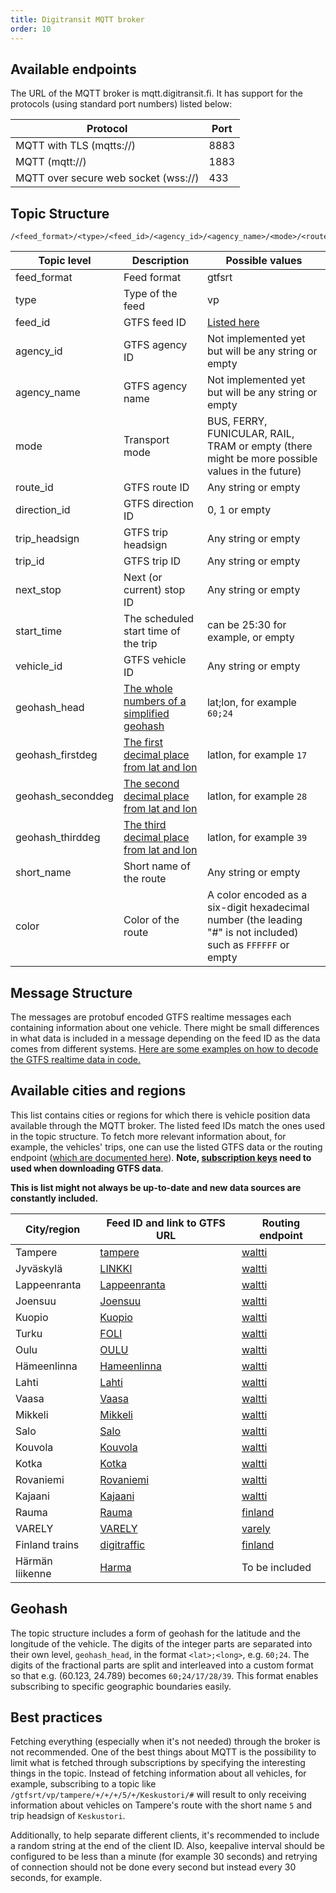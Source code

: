 ```yaml
---
title: Digitransit MQTT broker
order: 10
---
```


## Available endpoints

The URL of the MQTT broker is mqtt.digitransit.fi. It has support for the protocols (using standard port numbers) listed below:

| Protocol                             | Port |
|--------------------------------------|------|
| MQTT with TLS (mqtts://)             | 8883 |
| MQTT       (mqtt://)                 | 1883 |
| MQTT over secure web socket (wss://) | 433  |

## Topic Structure

```
/<feed_format>/<type>/<feed_id>/<agency_id>/<agency_name>/<mode>/<route_id>/<direction_id>/<trip_headsign>/<trip_id>/<next_stop>/<start_time>/<vehicle_id>/<geohash_head>/<geohash_firstdeg>/<geohash_seconddeg>/<geohash_thirddeg>/<short_name>/<color>/
```

| Topic level       | Description                                           | Possible values |
|-------------------|-------------------------------------------------------|-----------------|
| feed_format       | Feed format                                           | gtfsrt |
| type              | Type of the feed                                      | vp |
| feed_id           | GTFS feed ID                                          | [Listed here](#available-cities-and-regions) |
| agency_id         | GTFS agency ID                                        | Not implemented yet but will be any string or empty |
| agency_name       | GTFS agency name                                      | Not implemented yet but will be any string or empty |
| mode              | Transport mode                                        | BUS, FERRY, FUNICULAR, RAIL, TRAM or empty (there might be more possible values in the future) |
| route_id          | GTFS route ID                                         | Any string or empty |
| direction_id      | GTFS direction ID                                     | 0, 1 or empty |
| trip_headsign     | GTFS trip headsign                                    | Any string or empty |
| trip_id           | GTFS trip ID                                          | Any string or empty |
| next_stop         | Next (or current) stop ID                             | Any string or empty |
| start_time        | The scheduled start time of the trip                  | can be 25:30 for example, or empty |
| vehicle_id        | GTFS vehicle ID                                       | Any string or empty |
| geohash_head      | [The whole numbers of a simplified geohash](#geohash) | lat;lon, for example `60;24` |
| geohash_firstdeg  | [The first decimal place from lat and lon](#geohash)  | latlon, for example `17` |
| geohash_seconddeg | [The second decimal place from lat and lon](#geohash) | latlon, for example `28` |
| geohash_thirddeg  | [The third decimal place from lat and lon](#geohash)  | latlon, for example `39` |
| short_name        | Short name of the route                               | Any string or empty |
| color             | Color of the route                                    | A color encoded as a six-digit hexadecimal number (the leading "#" is not included) such as `FFFFFF` or empty |

## Message Structure

The messages are protobuf encoded GTFS realtime messages each containing information about one vehicle. There might be small differences in what data is included in a message depending on the feed ID as the data comes from different systems. [Here are some examples on how to decode the GTFS realtime data in code.](https://developers.google.com/transit/gtfs-realtime/examples/code-samples)

## Available cities and regions

This list contains cities or regions for which there is vehicle position data available through the MQTT broker. The listed feed IDs match the ones used in the topic structure. To fetch more relevant information about, for example, the vehicles' trips, one can use the listed GTFS data or the routing endpoint ([which are documented here](../../../1-routing-api/)). <b>Note, [subscription keys](../../../../api-registration/) need to used when downloading GTFS data</b>.

<b>This is list might not always be up-to-date and new data sources are constantly included.</b>

| City/region  | Feed ID and link to GTFS URL | Routing endpoint |
|---|---|----|
| Tampere        | [tampere](https://api.digitransit.fi/routing-data/v3/waltti/tampere-gtfs.zip)           | [waltti](https://api.digitransit.fi/routing/v2/routers/waltti/index/graphql)
| Jyväskylä      | [LINKKI](https://api.digitransit.fi/routing-data/v3/waltti/LINKKI-gtfs.zip)             | [waltti](https://api.digitransit.fi/routing/v2/routers/waltti/index/graphql)
| Lappeenranta   | [Lappeenranta](https://api.digitransit.fi/routing-data/v3/waltti/Lappeenranta-gtfs.zip) | [waltti](https://api.digitransit.fi/routing/v2/routers/waltti/index/graphql)
| Joensuu        | [Joensuu](https://api.digitransit.fi/routing-data/v3/waltti/Joensuu-gtfs.zip)           | [waltti](https://api.digitransit.fi/routing/v2/routers/waltti/index/graphql)
| Kuopio         | [Kuopio](https://api.digitransit.fi/routing-data/v3/waltti/Kuopio-gtfs.zip)             | [waltti](https://api.digitransit.fi/routing/v2/routers/waltti/index/graphql)
| Turku          | [FOLI](https://api.digitransit.fi/routing-data/v3/waltti/FOLI-gtfs.zip)                 | [waltti](https://api.digitransit.fi/routing/v2/routers/waltti/index/graphql)
| Oulu           | [OULU](https://api.digitransit.fi/routing-data/v3/waltti/OULU-gtfs.zip)                 | [waltti](https://api.digitransit.fi/routing/v2/routers/waltti/index/graphql)
| Hämeenlinna    | [Hameenlinna](https://api.digitransit.fi/routing-data/v3/waltti/Hameenlinna-gtfs.zip)   | [waltti](https://api.digitransit.fi/routing/v2/routers/waltti/index/graphql)
| Lahti          | [Lahti](https://api.digitransit.fi/routing-data/v3/waltti/Lahti-gtfs.zip)               | [waltti](https://api.digitransit.fi/routing/v2/routers/waltti/index/graphql)
| Vaasa          | [Vaasa](https://api.digitransit.fi/routing-data/v3/waltti/Vaasa-gtfs.zip)               | [waltti](https://api.digitransit.fi/routing/v2/routers/waltti/index/graphql)
| Mikkeli        | [Mikkeli](https://api.digitransit.fi/routing-data/v3/waltti/Mikkeli-gtfs.zip)           | [waltti](https://api.digitransit.fi/routing/v2/routers/waltti/index/graphql)
| Salo           | [Salo](https://api.digitransit.fi/routing-data/v3/waltti-alt/Salo-gtfs.zip)             | [waltti](https://api.digitransit.fi/routing/v2/routers/waltti-alt/index/graphql)
| Kouvola        | [Kouvola](https://api.digitransit.fi/routing-data/v3/waltti/Kouvola-gtfs.zip)           | [waltti](https://api.digitransit.fi/routing/v2/routers/waltti/index/graphql)
| Kotka          | [Kotka](https://api.digitransit.fi/routing-data/v3/waltti/Kotka-gtfs.zip)               | [waltti](https://api.digitransit.fi/routing/v2/routers/waltti/index/graphql)
| Rovaniemi      | [Rovaniemi](https://api.digitransit.fi/routing-data/v3/waltti/Rovaniemi-gtfs.zip)       | [waltti](https://api.digitransit.fi/routing/v2/routers/waltti/index/graphql)
| Kajaani        | [Kajaani](https://api.digitransit.fi/routing-data/v3/waltti-alt/Kajaani-gtfs.zip)       | [waltti](https://api.digitransit.fi/routing/v2/routers/waltti-alt/index/graphq)
| Rauma          | [Rauma](https://api.digitransit.fi/routing-data/v3/finland/Rauma-gtfs.zip)              | [finland](https://api.digitransit.fi/routing/v2/routers/finland/index/graphql)
| VARELY         | [VARELY](https://api.digitransit.fi/routing-data/v3/varely/VARELY-gtfs.zip)             | [varely](https://api.digitransit.fi/routing/v2/routers/varely/index/graphql)
| Finland trains | [digitraffic](https://api.digitransit.fi/routing-data/v3/finland/digitraffic-gtfs.zip)  | [finland](https://api.digitransit.fi/routing/v2/routers/finland/index/graphql)
| Härmän liikenne | [Harma](https://api.digitransit.fi/routing-data/v3/finland/Harma-gtfs.zip)             | To be included

## Geohash

The topic structure includes a form of geohash for the latitude and the longitude of the vehicle. The digits of the integer parts are separated into their own level, `geohash_head`, in the format `<lat>;<long>`, e.g. `60;24`. The digits of the fractional parts are split and interleaved into a custom format so that e.g. (60.123, 24.789) becomes `60;24/17/28/39`. This format enables subscribing to specific geographic boundaries easily.

## Best practices

Fetching everything (especially when it's not needed) through the broker is not recommended. One of the best things about MQTT is the possibility to limit what is fetched through subscriptions by specifying the interesting things in the topic. Instead of fetching information about all vehicles, for example, subscribing to a topic like `/gtfsrt/vp/tampere/+/+/+/5/+/Keskustori/#` will result to only receiving information about vehicles on Tampere's route with the short name `5` and trip headsign of `Keskustori`.

Additionally, to help separate different clients, it's recommended to include a random string at the end of the client ID. Also, keepalive interval should be configured to be less than a minute (for example 30 seconds) and retrying of connection should not be done every second but instead every 30 seconds, for example.
